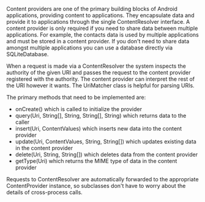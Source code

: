 Content providers are one of the primary building blocks of Android applications, providing content to applications. They encapsulate data and provide it to applications through the single ContentResolver interface. A content provider is only required if you need to share data between multiple applications. For example, the contacts data is used by multiple applications and must be stored in a content provider. If you don't need to share data amongst multiple applications you can use a database directly via SQLiteDatabase.   

When a request is made via a ContentResolver the system inspects the authority of the given URI and passes the request to the content provider registered with the authority. The content provider can interpret the rest of the URI however it wants. The UriMatcher class is helpful for parsing URIs.

The primary methods that need to be implemented are:   
- onCreate() which is called to initialize the provider
- query(Uri, String[], String, String[], String) which returns data to the caller
- insert(Uri, ContentValues) which inserts new data into the content provider
- update(Uri, ContentValues, String, String[]) which updates existing data in the content provider
- delete(Uri, String, String[]) which deletes data from the content provider
- getType(Uri) which returns the MIME type of data in the content provider   

Requests to ContentResolver are automatically forwarded to the appropriate ContentProvider instance, so subclasses don't have to worry about the details of cross-process calls.

